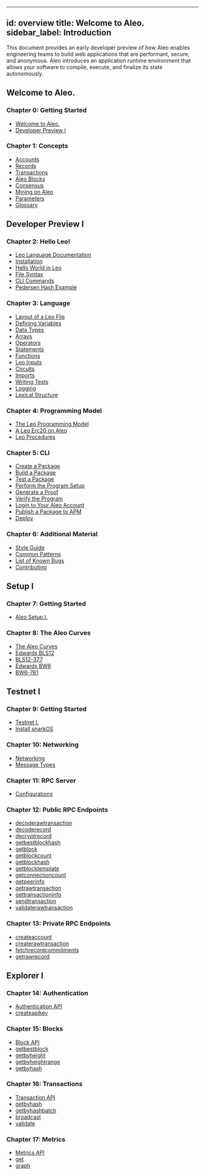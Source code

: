 
---
id: overview
title: Welcome to Aleo.
sidebar_label: Introduction
---

<!----------------------------------------------------------------------------->
<!-------------------- THIS MARKDOWN FILE IS AUTOGENERATED -------------------->
<!----------------------------------------------------------------------------->

This document provides an early developer preview of how Aleo enables engineering teams to build web applications that are
performant, secure, and anonymous. Aleo introduces an application runtime environment that allows your software
to compile, execute, and finalize its state autonomously.

## Welcome to Aleo.

### Chapter 0: Getting Started

- [Welcome to Aleo.](./aleo/getting_started/00_overview.md)
- [Developer Preview I](./aleo/getting_started/01_developer_preview.md)


### Chapter 1: Concepts

- [Accounts](./aleo/concepts/00_accounts.md)
- [Records](./aleo/concepts/01_records.md)
- [Transactions](./aleo/concepts/02_transactions.md)
- [Aleo Blocks](./aleo/concepts/03_blocks.md)
- [Consensus](./aleo/concepts/04_consensus.md)
- [Mining on Aleo](./aleo/concepts/05_mining.md)
- [Parameters](./aleo/concepts/06_parameters.md)
- [Glossary](./aleo/concepts/07_glossary.md)


## Developer Preview I

### Chapter 2: Hello Leo!

- [Leo Language Documentation](./developer/getting_started/00_overview.md)
- [Installation](./developer/getting_started/01_installation.md)
- [Hello World in Leo](./developer/getting_started/02_hello_world.md)
- [File Syntax](./developer/getting_started/03_syntax.md)
- [CLI Commands](./developer/getting_started/04_cli.md)
- [Pedersen Hash Example](./developer/getting_started/05_example.md)


### Chapter 3: Language

- [Layout of a Leo File](./developer/language/00_layout.md)
- [Defining Variables](./developer/language/01_variables.md)
- [Data Types](./developer/language/02_types.md)
- [Arrays](./developer/language/03_arrays.md)
- [Operators](./developer/language/04_operators.md)
- [Statements](./developer/language/05_statements.md)
- [Functions](./developer/language/06_functions.md)
- [Leo Inputs](./developer/language/07_inputs.md)
- [Circuits](./developer/language/08_circuits.md)
- [Imports](./developer/language/09_imports.md)
- [Writing Tests](./developer/language/10_tests.md)
- [Logging](./developer/language/11_logging.md)
- [Lexical Structure](./developer/language/12_lexical.md)


### Chapter 4: Programming Model

- [The Leo Programming Model](./developer/programming_model/00_model.md)
- [A Leo Erc20 on Aleo](./developer/programming_model/01_erc20.md)
- [Leo Procedures](./developer/programming_model/02_procedures.md)


### Chapter 5: CLI

- [Create a Package](./developer/cli/00_new.md)
- [Build a Package](./developer/cli/01_build.md)
- [Test a Package](./developer/cli/02_test.md)
- [Perform the Program Setup](./developer/cli/03_setup.md)
- [Generate a Proof](./developer/cli/04_prove.md)
- [Verify the Program](./developer/cli/05_run.md)
- [Login to Your Aleo Account](./developer/cli/06_login.md)
- [Publish a Package to APM](./developer/cli/07_publish.md)
- [Deploy](./developer/cli/08_deploy.md)


### Chapter 6: Additional Material

- [Style Guide](./developer/additional_material/00_style.md)
- [Common Patterns](./developer/additional_material/01_common.md)
- [List of Known Bugs](./developer/additional_material/02_bugs.md)
- [Contributing](./developer/additional_material/03_contributing.md)


## Setup I

### Chapter 7: Getting Started

- [Aleo Setup I.](./setup/getting_started/00_overview.md)


### Chapter 8: The Aleo Curves

- [The Aleo Curves](./autogen/setup/the_aleo_curves/00_the_aleo_curves.md)
- [Edwards BLS12](./autogen/setup/the_aleo_curves/01_edwards_bls12.md)
- [BLS12-377](./autogen/setup/the_aleo_curves/02_bls12-377.md)
- [Edwards BW6](./autogen/setup/the_aleo_curves/03_edwards_bw6.md)
- [BW6-761](./autogen/setup/the_aleo_curves/04_bw6-761.md)


## Testnet I

### Chapter 9: Getting Started

- [Testnet I.](./testnet/getting_started/00_overview.md)
- [Install snarkOS](./testnet/getting_started/01_installation.md)


### Chapter 10: Networking

- [Networking](./testnet/networking/00_networking.md)
- [Message Types](./testnet/networking/01_message_types.md)


### Chapter 11: RPC Server

- [Configurations](./autogen/testnet/rpc/rpc_server/00_configurations.md)


### Chapter 12: Public RPC Endpoints

- [decoderawtransaction](./autogen/testnet/rpc/public_endpoints/00_decoderawtransaction.md)
- [decoderecord](./autogen/testnet/rpc/public_endpoints/01_decoderecord.md)
- [decryptrecord](./autogen/testnet/rpc/public_endpoints/02_decryptrecord.md)
- [getbestblockhash](./autogen/testnet/rpc/public_endpoints/03_getbestblockhash.md)
- [getblock](./autogen/testnet/rpc/public_endpoints/04_getblock.md)
- [getblockcount](./autogen/testnet/rpc/public_endpoints/05_getblockcount.md)
- [getblockhash](./autogen/testnet/rpc/public_endpoints/06_getblockhash.md)
- [getblocktemplate](./autogen/testnet/rpc/public_endpoints/07_getblocktemplate.md)
- [getconnectioncount](./autogen/testnet/rpc/public_endpoints/08_getconnectioncount.md)
- [getpeerinfo](./autogen/testnet/rpc/public_endpoints/09_getpeerinfo.md)
- [getrawtransaction](./autogen/testnet/rpc/public_endpoints/10_getrawtransaction.md)
- [gettransactioninfo](./autogen/testnet/rpc/public_endpoints/11_gettransactioninfo.md)
- [sendtransaction](./autogen/testnet/rpc/public_endpoints/12_sendtransaction.md)
- [validaterawtransaction](./autogen/testnet/rpc/public_endpoints/13_validaterawtransaction.md)


### Chapter 13: Private RPC Endpoints

- [createaccount](./autogen/testnet/rpc/private_endpoints/00_createaccount.md)
- [createrawtransaction](./autogen/testnet/rpc/private_endpoints/01_createrawtransaction.md)
- [fetchrecordcommitments](./autogen/testnet/rpc/private_endpoints/02_fetchrecordcommitments.md)
- [getrawrecord](./autogen/testnet/rpc/private_endpoints/03_getrawrecord.md)


## Explorer I

### Chapter 14: Authentication

- [Authentication API](./explorer/authentication/00_authentication_api.md)
- [createapikey](./explorer/authentication/01_createapikey.md)


### Chapter 15: Blocks

- [Block API](./explorer/blocks/00_block_api.md)
- [getbestblock](./explorer/blocks/01_getbestblock.md)
- [getbyheight](./explorer/blocks/02_getbyheight.md)
- [getbyheightrange](./explorer/blocks/03_getbyheightrange.md)
- [getbyhash](./explorer/blocks/04_getbyhash.md)


### Chapter 16: Transactions

- [Transaction API](./explorer/transactions/00_transaction_api.md)
- [getbyhash](./explorer/transactions/01_getbyhash.md)
- [getbyhashbatch](./explorer/transactions/02_getbyhashbatch.md)
- [broadcast](./explorer/transactions/03_broadcast.md)
- [validate](./explorer/transactions/04_validate.md)


### Chapter 17: Metrics

- [Metrics API](./explorer/metrics/00_metrics_api.md)
- [get](./explorer/metrics/01_get.md)
- [graph](./explorer/metrics/02_graph.md)


